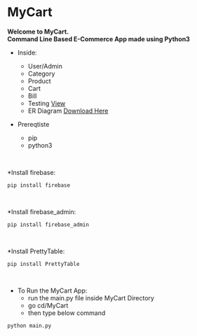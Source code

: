 # MyCart

**Welcome to MyCart.**<br />
**Command Line Based E-Commerce App made using Python3**

* Inside:
    * User/Admin
    * Category
    * Product
    * Cart
    * Bill
    * Testing [View](https://github.com/slk007/MyCart/blob/master/Testing.csv)
    * ER Diagram [Download Here](https://github.com/slk007/MyCart/raw/master/ER%20Diagram.pptx)


* Prereqtiste
    * pip
    * python3 

<br />

*Install firebase:
```
pip install firebase
```
<br />

*Install firebase_admin:
```
pip install firebase_admin
```
<br />

*Install PrettyTable:
```
pip install PrettyTable
```
<br />

* To Run the MyCart App: 
    * run the main.py file inside MyCart Directory
    * go cd/MyCart
    * then type below command

```
python main.py
```
